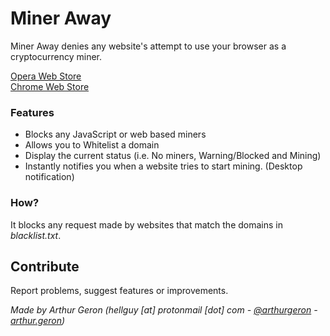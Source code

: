 # Miner Away
Miner Away denies any website's attempt to use your browser as a cryptocurrency miner.

[Opera Web Store](https://addons.opera.com/en/extensions/details/miner-away/)   
[Chrome Web Store](https://chrome.google.com/webstore/detail/miner-away/fogeciakcpgnbjjnacoddpofmlebchnn)

### Features
- Blocks any JavaScript or web based miners
- Allows you to Whitelist a domain
- Display the current status (i.e. No miners, Warning/Blocked and Mining)
- Instantly notifies you when a website tries to start mining. (Desktop notification)

### How?
It blocks any request made by websites that match the domains in *blacklist.txt*.

## Contribute
Report problems, suggest features or improvements.

*Made by Arthur Geron (hellguy [at] protonmail [dot] com - [@arthurgeron](https://www.twitter.com/arthurgeron) - [arthur.geron](https://arthurgeron.azurewebsites.net/))*
